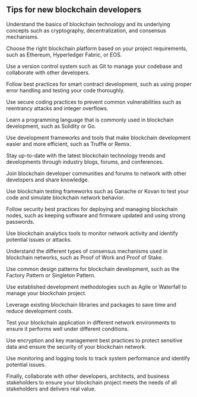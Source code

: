 ## Tips for new blockchain developers 

Understand the basics of blockchain technology and its underlying concepts such as cryptography, decentralization, and consensus mechanisms.

Choose the right blockchain platform based on your project requirements, such as Ethereum, Hyperledger Fabric, or EOS.

Use a version control system such as Git to manage your codebase and collaborate with other developers.

Follow best practices for smart contract development, such as using proper error handling and testing your code thoroughly.

Use secure coding practices to prevent common vulnerabilities such as reentrancy attacks and integer overflows.

Learn a programming language that is commonly used in blockchain development, such as Solidity or Go.

Use development frameworks and tools that make blockchain development easier and more efficient, such as Truffle or Remix.

Stay up-to-date with the latest blockchain technology trends and developments through industry blogs, forums, and conferences.

Join blockchain developer communities and forums to network with other developers and share knowledge.

Use blockchain testing frameworks such as Ganache or Kovan to test your code and simulate blockchain network behavior.

Follow security best practices for deploying and managing blockchain nodes, such as keeping software and firmware updated and using strong passwords.

Use blockchain analytics tools to monitor network activity and identify potential issues or attacks.

Understand the different types of consensus mechanisms used in blockchain networks, such as Proof of Work and Proof of Stake.

Use common design patterns for blockchain development, such as the Factory Pattern or Singleton Pattern.

Use established development methodologies such as Agile or Waterfall to manage your blockchain project.

Leverage existing blockchain libraries and packages to save time and reduce development costs.

Test your blockchain application in different network environments to ensure it performs well under different conditions.

Use encryption and key management best practices to protect sensitive data and ensure the security of your blockchain network.

Use monitoring and logging tools to track system performance and identify potential issues.

Finally, collaborate with other developers, architects, and business stakeholders to ensure your blockchain project meets the needs of all stakeholders and delivers real value.

